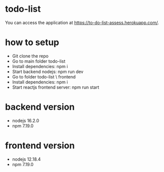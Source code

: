 # todo-list
You can access the application at https://to-do-list-assess.herokuapp.com/.

# how to setup
<ul>
<li>Git clone the repo</li>
<li>Go to main folder todo-list</li>
<li>Install dependencies: npm i</li>
<li>Start backend nodejs: npm run dev</li>
<li>Go to folder todo-list \ frontend</li>
<li>Install dependencies: npm i</li>
<li>Start reactjs frontend server: npm run start</li>
</ul>

# backend version

<ul>
<li>nodejs 16.2.0</li>
<li>npm 7.19.0</li>
</ul>

# frontend version

<ul>
<li>nodejs 12.18.4</li>
<li>npm 7.19.0</li>
</ul>